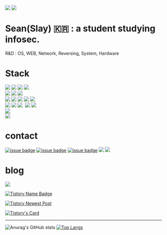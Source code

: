 <!--
[![Hits](https://hits.seeyoufarm.com/api/count/incr/badge.svg?url=https%3A%2F%2Fgithub.com%2Fsean-baek&count_bg=%23101110&title_bg=%23555555&icon=github.svg&icon_color=black&title=number+of+visitors&edge_flat=false)](https://hits.seeyoufarm.com)
<a href="https://github.com/sean-baek?tab=followers">![issue badge](https://img.shields.io/github/followers/sean-baek?color=black&label=Github%20Followers&logo=github&logoColor=black)</a>
-->

<div>
  <a href="https://hits.seeyoufarm.com"><img src="https://hits.seeyoufarm.com/api/count/incr/badge.svg?url=https%3A%2F%2Fgithub.com%2Fsean-baek&count_bg=%23101110&title_bg=%23555555&icon=github.svg&icon_color=black&title=number+of+visitors&edge_flat=false"/></a><!--number of visitors-->
  <a href="https://github.com/sean-baek?tab=followers"><img src="https://img.shields.io/github/followers/sean-baek?color=black&label=Github%20Followers&logo=github&logoColor=black"/></a><!-- github followers -->
</div>

# Sean(Slay) 🇰🇷 : a student studying infosec.</center>
<p>R&D : OS, WEB, Network, Reversing, System, Hardware</p>

<!--
### Only Once You Live.
### You Only Live Once.
-->

# Stack
<div>
  <img src="https://img.shields.io/badge/macOS-000000?style=flat-square&logo=macOS&logoColor=white"/>
  <img src="https://img.shields.io/badge/Linux-FCC624?style=flat-square&logo=Linux&logoColor=white"/>
  <img src="https://img.shields.io/badge/KaliLinux-557C94?style=flat-square&logo=KaliLinux&logoColor=white"/>
  <img src="https://img.shields.io/badge/Ubuntu-E95420?style=flat-square&logo=Ubuntu&logoColor=white"/>
</div>
  
<div>
  <img src="https://img.shields.io/badge/Docker-2496ED?style=flat-square&logo=Docker&logoColor=white"/>
  <img src="https://img.shields.io/badge/VirtualBox-183A61?style=flat-square&logo=VirtualBox&logoColor=white"/>
  <img src="https://img.shields.io/badge/VMware-607078?style=flat-square&logo=VMware&logoColor=white"/>

</div>
  
<div>
  <img src="https://img.shields.io/badge/VisualStudio-5C2D91?style=flat-square&logo=VisualStudio&logoColor=white"/>
  <img src="https://img.shields.io/badge/VisualStudioCode-007ACC?style=flat-square&logo=VisualStudioCode&logoColor=white"/>
  <img src="https://img.shields.io/badge/Atom-66595C?style=flat-square&logo=Atom&logoColor=white"/>
  <img src="https://img.shields.io/badge/Notion-000000?style=flat-square&logo=Notion&logoColor=white"/>
  <img src="https://img.shields.io/badge/Vim-019733?style=flat-square&logo=Vim&logoColor=white"/>
</div>

<div>
  <img src="https://img.shields.io/badge/C-A8B9CC?style=flat-square&logo=C&logoColor=black"/>
  <img src="https://img.shields.io/badge/C++-00599C?style=flat-square&logo=C%2B%2B&logoColor=white"/>
  <img src="https://img.shields.io/badge/Python-3766AB?style=flat-square&logo=Python&logoColor=white"/></a>&nbsp 
  <img src="https://img.shields.io/badge/Javascript-ffb13b?style=flat-square&logo=javascript&logoColor=white"/>
  <img src="https://img.shields.io/badge/PHP-777BB4?style=flat-square&logo=PHP&logoColor=white"/>
</div>

<div>
  <img src="https://img.shields.io/badge/Apache-D22128?style=flat-square&logo=Apache&logoColor=white"/>
</div>

<div>
  <img src="https://img.shields.io/badge/Mysql-E6B91E?style=flat-square&logo=MySql&logoColor=white"/>
</div>

# contact
<a href="https://facebook.com/xeanbaek">![issue badge](https://img.shields.io/badge/Facebook-xeanbaek-black?logo=facebook)</a><!-- facebook badge -->
<a href="https://instagram.com/xean_baek">![issue badge](https://img.shields.io/badge/Instagram-xean__baek-black?logo=instagram)</a><!-- instagram badge -->
<a href="https://twitter.com/xeanbaek">![issue badge](https://img.shields.io/twitter/url?color=black&label=twitter%20%40xeanbaek&logo=twitter&logoColor=black&url=https%3A%2F%2Ftwitter.com?labelcolor=black)</a><!-- twitter -->
<img src="https://img.shields.io/badge/Discord-slay%236746-5865F2?style=flat-square&logo=Discord&logoColor=white"/><!--Discord-->
<a href="mailto:qtt1536@gmail.com"><img src="https://img.shields.io/badge/sean_Gmail-EA4335?style=flat-square&logo=Gmail&logoColor=white&link=qtt1536@gmail.com"/></a><!--Gmail-->

# blog
<a href="https://sean-baek.github.io"><img src="http://img.shields.io/badge/Tech%20Blog-655ced?style=flat&logo=github&link=https://sean-baek.github.io"/></a>

[![Tistory Name Badge](https://tistory-readme-stats.vercel.app/api/badge?name=sean)](https://sean.tistory.com)

[![Tistory Newest Post](https://tistory-readme-stats.vercel.app/api?name=sean)](https://sean.tistory.com)

[![Tistory's Card](https://github-readme-tistory-card.vercel.app/api?name=sean)](https://sean.tistory.com)



---

![Anurag's GitHub stats](https://github-readme-stats.vercel.app/api?username=sean-baek&show_icons=true&theme=nightowl)
[![Top Langs](https://github-readme-stats.vercel.app/api/top-langs/?username=sean-baek&theme=nightowl&layout=compact)](https://github.com/anuraghazra/github-readme-stats)
